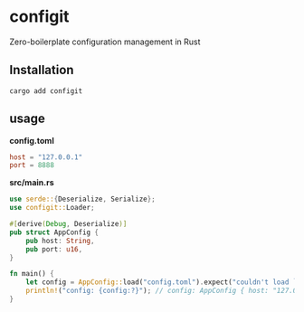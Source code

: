 # configit

Zero-boilerplate configuration management in Rust 

## Installation

```
cargo add configit
```

## usage

**config.toml**

```toml
host = "127.0.0.1"
port = 8888
```

**src/main.rs**

```rust
use serde::{Deserialize, Serialize};
use configit::Loader;

#[derive(Debug, Deserialize)]
pub struct AppConfig {
    pub host: String,
    pub port: u16,
}

fn main() {
    let config = AppConfig::load("config.toml").expect("couldn't load `config.toml` file");
    println!("config: {config:?}"); // config: AppConfig { host: "127.0.0.1", port: 8888 }
}
```
